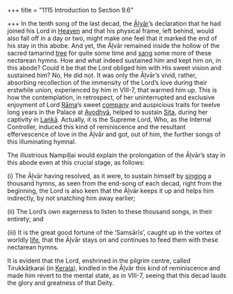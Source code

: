 +++
title = "1115 Introduction to Section 9.6"

+++
In the tenth song of the last decad, the [Āḻvār](/definition/aḻvar#vaishnavism "show Āḻvār definitions")’s declaration that he had joined his Lord in [Heaven](/definition/heaven#history "show Heaven definitions") and that his physical frame, left behind, would also fall off in a day or two, might make one feel that it marked the end of his stay in this abobe. And yet, the Āḻvār remained inside the hollow of the sacred tamarind [tree](/definition/tree#history "show tree definitions") for quite some time and [sang](/definition/sang#history "show sang definitions") some more of these nectarean hymns. How and what indeed sustained him and kept him on, in this abode? Could it be that the Lord obliged him with His sweet vision and sustained him? No, He did not. It was only the Āḻvār’s vivid, rather, absorbing recollection of the immensity of the Lord’s love during their erstwhile union, experienced by him in VIII-7, that warmed him up. This is how the contemplation, in retrospect, of her uninterrupted and exclusive enjoyment of Lord [Rāma](/definition/rama#vaishnavism "show Rāma definitions")’s sweet [company](/definition/company#history "show company definitions") and auspicious traits for twelve long years in the Palace at [Ayodhyā](/definition/ayodhya#vaishnavism "show Ayodhyā definitions"), helped to sustain [Sita](/definition/sita#vaishnavism "show Sita definitions"), during her captivity in [Laṅkā](/definition/lanka#vaishnavism "show Laṅkā definitions"). Actually, it is the Supreme Lord, Who, as the Internal Controller, induced this kind of reminiscence and the resultant effervescence of love in the Āḻvār and got, out of him, the further songs of this illuminating hymnal.

The illustrious Nampiḷḷai would explain the prolongation of the Āḻvār’s stay in this abode even at this crucial stage, as follows:

\(i\) The Āḻvār having resolved, as it were, to sustain himself by [singing](/definition/singing#history "show singing definitions") a thousand hymns, as seen from the end-song of each decad, right from the beginning, the Lord is also keen that the Āḻvār keeps it up and helps him indirectly, by not snatching him away earlier;

\(ii\) The Lord’s own eagerness to listen to these thousand songs, in their entirety; and

\(iii\) It is the great good fortune of the ‘Samsārīs’, caught up in the vortex of worldly [life](/definition/life#history "show life definitions"), that the Āḻvār stays on and continues to feed them with these nectarean hymns.

It is evident that the Lord, enshrined in the pilgrim centre, called Tirukkāṭkarai (in [Kerala](/definition/kerala#history "show Kerala definitions")), kindled in the Āḻvār this kind of reminiscence and made him revert to the mental state, as in VIII-7, seeing that this decad lauds the glory and greatness of that Deity.


